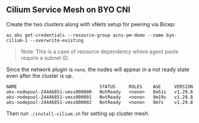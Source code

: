 ## Cilium Service Mesh on BYO CNI

Create the two clusters along with vNets setup for peering via Bicep:

```
az aks get-credentials --resource-group acns-pm-demo --name byo-cilium-1 --overwrite-existing
```

> Note: This is a case of resource dependency where agent pools require a subnet ID.

Since the network plugin is `none`, the nodes will appear in a not ready state even after the cluster is up.

```
NAME                               STATUS     ROLES    AGE     VERSION
aks-nodepool-24446851-vmss000000   NotReady   <none>   8m51s   v1.29.8
aks-nodepool-24446851-vmss000001   NotReady   <none>   9m19s   v1.29.8
aks-nodepool-24446851-vmss000002   NotReady   <none>   9m7s    v1.29.8
```

Then run `./install-cilium.sh` for setting up cluster mesh.

